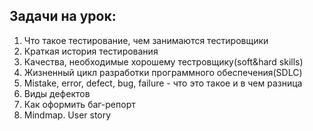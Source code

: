 ## Задачи на урок:

1. Что такое тестирование, чем занимаются тестировщики
2. Краткая история тестирования
3. Качества, необходимые хорошему тестровщику(soft&hard skills)
5. Жизненный цикл разработки программного обеспечения(SDLC)
6. Mistake, error, defect, bug, failure - что это такое и в чем разница
7. Виды дефектов
8. Как оформить баг-репорт
9. Mindmap. User story


